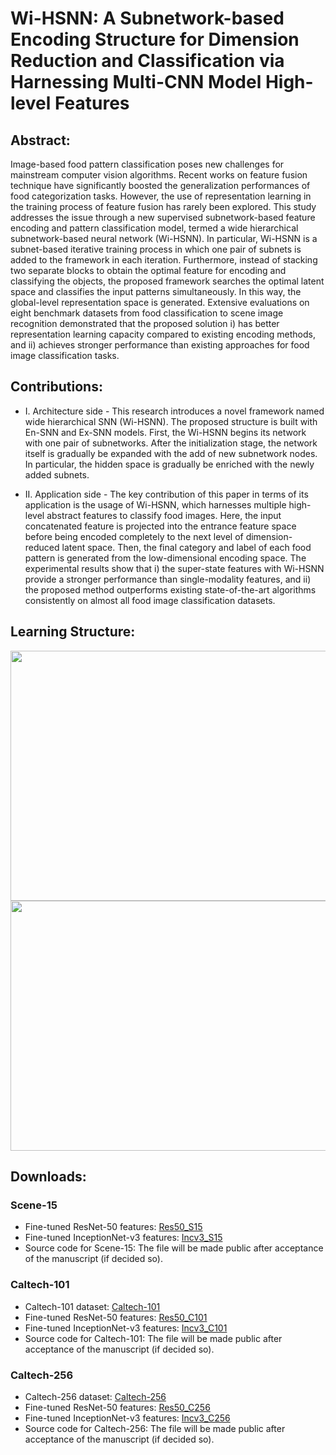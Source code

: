 # Wi-HSNN: A Subnetwork-based Encoding Structure for Dimension Reduction and Classification via Harnessing Multi-CNN Model High-level Features

## Abstract:
Image-based food pattern classification poses new challenges for mainstream computer vision algorithms. Recent works on feature fusion technique have significantly boosted the generalization performances of food categorization tasks. However, the use of representation learning in the training process of feature fusion has rarely been explored. This study addresses the issue through a new supervised subnetwork-based feature encoding and pattern classification model, termed a wide hierarchical subnetwork-based neural network (Wi-HSNN). In particular, Wi-HSNN is a subnet-based iterative training process in which one pair of subnets is added to the framework in each iteration. Furthermore, instead of stacking two separate blocks to obtain the optimal feature for encoding and classifying the objects, the proposed framework searches the optimal latent space and classifies the input patterns simultaneously. In this way, the global-level representation space is generated. Extensive evaluations on eight benchmark datasets from food classification to scene image recognition demonstrated that the proposed solution i) has better representation learning capacity compared to existing encoding methods, and ii) achieves stronger performance than existing approaches for food image classification tasks.

## Contributions:
* I. Architecture side -  This research introduces a novel framework named wide hierarchical SNN (Wi-HSNN). The proposed structure is built with En-SNN and Ex-SNN models. First, the Wi-HSNN begins its network with one pair of subnetworks. After the initialization stage, the network itself is gradually be expanded with the add of new subnetwork nodes. In particular, the hidden space is gradually be enriched with the newly added subnets. 

* II. Application side - The key contribution of this paper in terms of its application is the usage of Wi-HSNN, which harnesses multiple high-level abstract features to classify food images. Here, the input concatenated feature is projected into the entrance feature space before being encoded completely to the next level of dimension-reduced latent space. Then, the final category and label of each food pattern is generated from the low-dimensional encoding space. The experimental results show that i) the super-state features with Wi-HSNN provide a stronger performance than single-modality features, and ii) the proposed method outperforms existing state-of-the-art algorithms consistently on almost all food image classification datasets. 

## Learning Structure:

<img src="https://github.com/wandongzhang/Wi-HSNN/blob/master/2.jpg" width="600" height="400" />

<img src="https://github.com/wandongzhang/Wi-HSNN/blob/master/1.jpg" width="1200" height="400" />

## Downloads:
### Scene-15
* Fine-tuned ResNet-50 features: [Res50_S15](https://drive.google.com/open?id=1Jb_xdmA9StQLUme3LG_e3_EjlNIM3hiH)
* Fine-tuned InceptionNet-v3 features: [Incv3_S15](https://drive.google.com/open?id=1ku7huEzJ8I99qYKT5gtCG803puMz9kxe)
* Source code for Scene-15: The file will be made public after acceptance of the manuscript (if decided so).
### Caltech-101
* Caltech-101 dataset: [Caltech-101](http://www.vision.caltech.edu/Image_Datasets/Caltech101/#Download)
* Fine-tuned ResNet-50 features: [Res50_C101](https://drive.google.com/open?id=1F5BUPCQkzR1OmTlx2aID-E-Is6PrWHRZ)
* Fine-tuned InceptionNet-v3 features: [Incv3_C101](https://drive.google.com/open?id=1pFeL9kC8vs9ljmB4JYOxTznSj0MxM6DF)
* Source code for Caltech-101: The file will be made public after acceptance of the manuscript (if decided so).
### Caltech-256
* Caltech-256 dataset: [Caltech-256](http://www.vision.caltech.edu/Image_Datasets/Caltech256/)
* Fine-tuned ResNet-50 features: [Res50_C256](https://drive.google.com/open?id=104hhcvC20s4sp0J7TYRRM6VK51a6d83v)
* Fine-tuned InceptionNet-v3 features: [Incv3_C256](https://drive.google.com/open?id=1XIHncWSHRH97TDtxCj2-QvR2KjubMXNh)
* Source code for Caltech-256: The file will be made public after acceptance of the manuscript (if decided so).
